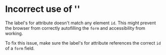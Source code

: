 # Incorrect use of  '<label for=FORM_ELEMENT>'

The label's for attribute doesn't match any element `id`. This might prevent the browser from correctly autofilling the `form` and accessibility from working.

To fix this issue, make sure the label's for attribute references the correct `id` of a `form` field.
